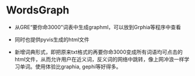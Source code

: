 # WordsGraph

- 从GRE“要你命3000”词表中生成graphml，可以放到Grphia等程序中查看

- 同时也提供pyvis生成的html文件

- 新增词典形式，即把原来txt格式的再要你命3000变成所有词语均可点击的html文件，从而允许用户在近义词，反义词的网络中跳转，像上网冲浪一样学习单词。使用体验比graphia, gephi等好得多。
